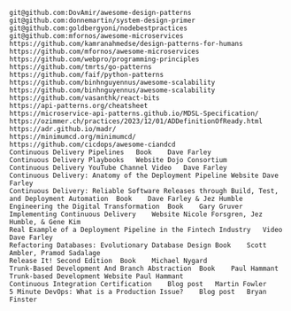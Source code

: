     git@github.com:DovAmir/awesome-design-patterns
    git@github.com:donnemartin/system-design-primer
    git@github.com:goldbergyoni/nodebestpractices
    git@github.com:mfornos/awesome-microservices
    https://github.com/kamranahmedse/design-patterns-for-humans
    https://github.com/mfornos/awesome-microservices
    https://github.com/webpro/programming-principles
    https://github.com/tmrts/go-patterns
    https://github.com/faif/python-patterns
    https://github.com/binhnguyennus/awesome-scalability
    https://github.com/binhnguyennus/awesome-scalability
    https://github.com/vasanthk/react-bits
    https://api-patterns.org/cheatsheet
    https://microservice-api-patterns.github.io/MDSL-Specification/
    https://ozimmer.ch/practices/2023/12/01/ADDefinitionOfReady.html
    https://adr.github.io/madr/
    https://minimumcd.org/minimumcd/
    https://github.com/cicdops/awesome-ciandcd
    Continuous Delivery Pipelines	Book	Dave Farley
    Continuous Delivery Playbooks	Website	Dojo Consortium
    Continuous Delivery YouTube Channel	Video	Dave Farley
    Continuous Delivery: Anatomy of the Deployment Pipeline	Website	Dave Farley
    Continuous Delivery: Reliable Software Releases through Build, Test, and Deployment Automation	Book	Dave Farley & Jez Humble
    Engineering the Digital Transformation	Book	Gary Gruver
    Implementing Continuous Delivery	Website	Nicole Forsgren, Jez Humble, & Gene Kim
    Real Example of a Deployment Pipeline in the Fintech Industry	Video	Dave Farley
    Refactoring Databases: Evolutionary Database Design	Book	Scott Ambler, Pramod Sadalage
    Release It! Second Edition	Book	Michael Nygard
    Trunk-Based Development And Branch Abstraction	Book	Paul Hammant
    Trunk-based Development	Website	Paul Hammant
    Continuous Integration Certification	Blog post	Martin Fowler
    5 Minute DevOps: What is a Production Issue?	Blog post	Bryan Finster
